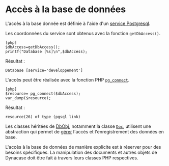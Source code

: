 # Accès à la base de données

L'accès à la base donnée est définie à l'aide d'un [service
Postgresql][pgservice].

Les coordonnées du service sont obtenus avec la fonction `getDbAccess()`.

    [php]
    $dbAccess=getDbAccess();
    printf("Database [%s]\n",$dbAccess);

Résultat :

    Database [service='developpement']

L'accès peut être réalisée avec la fonction PHP [`pg_connect`][pgconnect].

    [php]
    $resource= pg_connect($dbAccess);
    var_dump($resource);

Résultat :

    resource(26) of type (pgsql link)

Les classes héritées de [DbObj][dbobj], notamment la classe [`Doc`][docclass],
utilisent une abstraction qui permet de [gérer][dbobjapi] l'accès et
l'enregistrement des données en base.

L'accès à la base de données de manière explicite est à réserver pour des
besoins spécifiques. La manipulation des documents et autres objets de Dynacase
doit être fait à travers leurs classes PHP respectives.

<!-- links -->

[pgservice]:     http://www.postgresql.org/docs/9.1/static/libpq-pgservice.html "PostgreSql Service"
[dbobj]:        #core-ref:1e07e79d-3760-4d8b-9e41-95c3fb63af08
[dbobjapi]:     #core-ref:7a62bb83-17a0-478d-a853-bc359d0fb8fb
[docclass]:     #core-ref:1d557fb4-4eca-4ab8-a334-974fe563ddd2
[pgconnect]:    http://www.php.net/manual/fr/function.pg-connect.php "pg_connect sur php.net"
